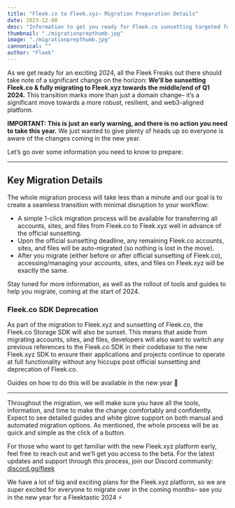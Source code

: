 ```yaml
---
title: "Fleek.co to Fleek.xyz– Migration Preparation Details"
date: 2023-12-08
desc: "Information to get you ready for Fleek.co sunsetting targeted for the middle/end of Q1 2024."
thumbnail: "./migrationprepthumb.jpg"
image: "./migrationprepthumb.jpg"
cannonical: ""
author: "Fleek"
---
```


As we get ready for an exciting 2024, all the Fleek Freaks out there should take note of a significant change on the horizon: **We'll be sunsetting Fleek.co & fully migrating to Fleek.xyz towards the middle/end of Q1 2024.** This transition marks more than just a domain change– it’s a significant move towards a more robust, resilient, and web3-aligned platform.

**IMPORTANT: This is just an early warning, and there is no action you need to take this year.** We just wanted to give plenty of heads up so everyone is aware of the changes coming in the new year.

Let’s go over some information you need to know to prepare:

---

## Key Migration Details

The whole migration process will take less than a minute and our goal is to create a seamless transition with minimal disruption to your workflow:

- A simple 1-click migration process will be available for transferring all accounts, sites, and files from Fleek.co to Fleek.xyz well in advance of the official sunsetting.
- Upon the official sunsetting deadline, any remaining Fleek.co accounts, sites, and files will be auto-migrated (so nothing is lost in the move).
- After you migrate (either before or after official sunsetting of Fleek.co), accessing/managing your accounts, sites, and files on Fleek.xyz will be exactly the same.

Stay tuned for more information, as well as the rollout of tools and guides to help you migrate, coming at the start of 2024.

### Fleek.co SDK Deprecation

As part of the migration to Fleek.xyz and sunsetting of Fleek.co, the Fleek.co Storage SDK will also be sunset. This means that aside from migrating accounts, sites, and files, developers will also want to switch any previous references to the Fleek.co SDK in their codebase to the new Fleek.xyz SDK to ensure their applications and projects continue to operate at full functionality without any hiccups post official sunsetting and deprecation of Fleek.co.

Guides on how to do this will be available in the new year 🤙

---

Throughout the migration, we will make sure you have all the tools, information, and time to make the change comfortably and confidently. Expect to see detailed guides and white glove support on both manual and automated migration options. As mentioned, the whole process will be as quick and simple as the click of a button.

For those who want to get familiar with the new Fleek.xyz platform early, feel free to reach out and we’ll get you access to the beta. For the latest updates and support through this process, join our Discord community: [discord.gg/fleek](http://discord.gg/fleek)

We have a lot of big and exciting plans for the Fleek.xyz platform, so we are super excited for everyone to migrate over in the coming months– see you in the new year for a Fleektastic 2024 ⚡
